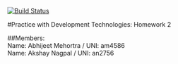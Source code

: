 [![Build Status](https://travis-ci.com/akshaynagpal/ASE2.svg?token=SadtxEMzcJPSD4FuGaTx&branch=master)](https://travis-ci.com/akshaynagpal/ASE2)

#Practice with Development Technologies: Homework 2

##Members:  
Name: Abhijeet Mehortra / UNI: am4586  
Name: Akshay Nagpal / UNI: an2756  
